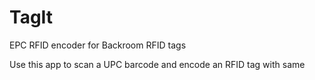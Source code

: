 # TagIt
EPC RFID encoder for Backroom RFID tags

Use this app to scan a UPC barcode and encode an RFID tag with same
